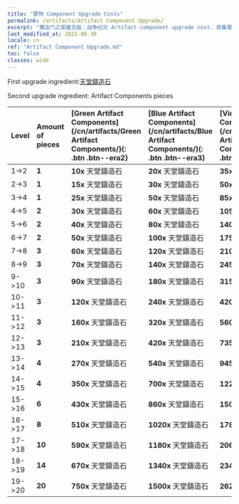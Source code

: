 ```yaml
---
title: "寶物 Component Upgrade Costs"
permalink: /artifacts/Artifact Component Upgrade/
excerpt: "魔法门之英雄无敌：战争纪元 Artifact component upgrade cost. 收集寶物，提高英雄屬性，並獲得強力法術。"
last_modified_at: 2021-06-30
locale: cn
ref: "Artifact Component Upgrade.md"
toc: false
classes: wide
---
```


  First upgrade ingredient:[天堂鑄造石](/cn/Items/art_188/)

  Second upgrade ingredient: Artifact Components pieces 

  |  Level  | Amount of pieces | [Green Artifact Components](/cn/artifacts/Green Artifact Components/){: .btn .btn--era2} | [Blue Artifact Components](/cn/artifacts/Blue Artifact Components/){: .btn .btn--era3} | [Violet Artifact Components](/cn/artifacts/Violet Artifact Components/){: .btn .btn--era4} | [Orange Artifact Components](/cn/artifacts/Orange Artifact Components/){: .btn .btn--era5} |
  |:--------|:-----------------|:-------|:-------|:-------|:-------|
  | 1->2  | **1** | **10x** 天堂鑄造石 | **20x** 天堂鑄造石 | **35x** 天堂鑄造石 | **60x** 天堂鑄造石 |
  | 2->3  | **1** | **15x** 天堂鑄造石 | **30x** 天堂鑄造石 | **50x** 天堂鑄造石 | **85x** 天堂鑄造石 |
  | 3->4  | **1** | **25x** 天堂鑄造石 | **50x** 天堂鑄造石 | **85x** 天堂鑄造石 | **145x** 天堂鑄造石 |
  | 4->5  | **2** | **30x** 天堂鑄造石 | **60x** 天堂鑄造石 | **105x** 天堂鑄造石 | **180x** 天堂鑄造石 |
  | 5->6  | **2** | **40x** 天堂鑄造石 | **80x** 天堂鑄造石 | **140x** 天堂鑄造石 | **240x** 天堂鑄造石 |
  | 6->7  | **2** | **50x** 天堂鑄造石 | **100x** 天堂鑄造石 | **175x** 天堂鑄造石 | **300x** 天堂鑄造石 |
  | 7->8  | **3** | **60x** 天堂鑄造石 | **120x** 天堂鑄造石 | **210x** 天堂鑄造石 | **360x** 天堂鑄造石 |
  | 8->9  | **3** | **70x** 天堂鑄造石 | **140x** 天堂鑄造石 | **245x** 天堂鑄造石 | **420x** 天堂鑄造石 |
  | 9->10  | **3** | **90x** 天堂鑄造石 | **180x** 天堂鑄造石 | **315x** 天堂鑄造石 | **540x** 天堂鑄造石 |
  | 10->11  | **3** | **120x** 天堂鑄造石 | **240x** 天堂鑄造石 | **420x** 天堂鑄造石 | **720x** 天堂鑄造石 |
  | 11->12  | **3** | **160x** 天堂鑄造石 | **320x** 天堂鑄造石 | **560x** 天堂鑄造石 | **960x** 天堂鑄造石 |
  | 12->13  | **3** | **210x** 天堂鑄造石 | **420x** 天堂鑄造石 | **735x** 天堂鑄造石 | **1260x** 天堂鑄造石 |
  | 13->14  | **4** | **270x** 天堂鑄造石 | **540x** 天堂鑄造石 | **945x** 天堂鑄造石 | **1620x** 天堂鑄造石 |
  | 14->15  | **4** | **350x** 天堂鑄造石 | **700x** 天堂鑄造石 | **1225x** 天堂鑄造石 | **2100x** 天堂鑄造石 |
  | 15->16  | **6** | **430x** 天堂鑄造石 | **860x** 天堂鑄造石 | **1505x** 天堂鑄造石 | **2580x** 天堂鑄造石 |
  | 16->17  | **8** | **510x** 天堂鑄造石 | **1020x** 天堂鑄造石 | **1785x** 天堂鑄造石 | **3060x** 天堂鑄造石 |
  | 17->18  | **10** | **590x** 天堂鑄造石 | **1180x** 天堂鑄造石 | **2065x** 天堂鑄造石 | **3540x** 天堂鑄造石 |
  | 18->19  | **14** | **670x** 天堂鑄造石 | **1340x** 天堂鑄造石 | **2345x** 天堂鑄造石 | **4020x** 天堂鑄造石 |
  | 19->20  | **20** | **750x** 天堂鑄造石 | **1500x** 天堂鑄造石 | **2625x** 天堂鑄造石 | **4500x** 天堂鑄造石 |
